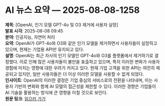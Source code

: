 # AI 뉴스 요약 — 2025-08-08-1258

**제목**: [OpenAI, 인기 모델 GPT-4o 및 O3 제거에 사용자 실망]  
**발표 시각**: 2025-08-08 09:45  
**분야**: 인공지능, 자연어 처리  
**요약**: OpenAI가 GPT-4o와 O3와 같은 인기 모델을 제거하면서 사용자들이 실망하고 있으며, 현재는 기업용 API만 유지되고 있다.  
**설명**: OpenAI는 최근 자사의 인기 모델인 GPT-4o와 O3를 플랫폼에서 제거하기로 결정했다. 이로 인해 많은 사용자들이 불만을 표출하고 있으며, 특히 이러한 변화가 사용자 경험에 미치는 영향에 대한 우려가 커지고 있다. 현재 기업 고객을 위한 API는 여전히 제공되고 있지만, 일반 사용자들은 더 이상 이러한 모델을 사용할 수 없게 되었다.  
**인사이트**: OpenAI의 이러한 결정은 기업 중심의 서비스로의 전환을 나타내며, 이는 사용자 기반의 변화와 함께 AI 모델의 접근성을 제한할 수 있다. 이러한 경향은 기업들이 AI 기술을 활용하는 방식에 큰 영향을 미칠 것으로 보인다.  
**원문 링크**: [읽으러 가기](https://venturebeat.com/ai/chatgpt-users-dismayed-as-openai-pulls-popular-models-gpt-4o-o3-and-more-enterprise-api-remains-for-now/)